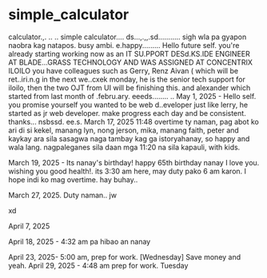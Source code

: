 # simple_calculator
calculator.,.
..
..
simple calculator....
ds...,.,,.sd...........
sigh wla pa gyapon naobra kag natapos. busy ambi. e.happy.........
Hello future self. you're already starting working now as an IT SU.PPORT DESd.KS.IDE ENGINEER AT BLADE...GRASS TECHNOLOGY AND WAS ASSIGNED AT CONCENTRIX ILOILO
you have colleagues such as Gerry, Renz Aivan ( which will be ret..iri.n.g in the next we..cxek monday, he is the senior tech support for iloilo, then the two OJT from UI will be finishing this. and alexander which started from last month of .febru.ary. eeeds........
..
May 1, 2025 - Hello self. you promise yourself you wanted to be web d..eveloper just like lerry, he started as jr web developer. make progress each day and be consistent. thanks...
nsbssd.
 ee.s.
March 17, 2025 11:48 overtime ty naman, pag abot ko ari di si kekel, manang lyn, nong jerson, mika, manang faith, peter and kaykay ara sila sasagwa naga tambay kag ga istoryahanay, so happy and wala lang. nagpaleganes sila daan mga 11:20 na sila kapauli, with kids.

March 19, 2025 - Its nanay's birthday! happy 65th birthday nanay I love you. wishing you good health!. its 3:30 am here, may duty pako 6 am karon. I hope indi ko mag overtime. hay buhay..

March 27, 2025. Duty naman..
jw

xd

April 7, 2025

April 18, 2025 - 4:32 am pa hibao an nanay

April 23, 2025- 5:00 am, prep for work. [Wednesday] Save money and yeah.
April 29, 2025 - 4:48 am prep for work. Tuesday
